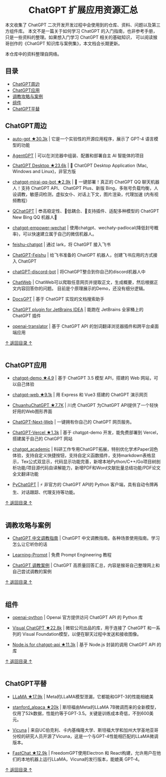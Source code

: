 <h1 align="center">ChatGPT 扩展应用资源汇总</h1>

本文收集了 ChatGPT 二次开发开发过程中会使用到的仓库、资料、问题以及第三方组件库。
本文不是一篇关于如何学习 ChatGPT 的入门指南，也非参考手册，只是一些资料的整理。如果想入门学习 ChatGPT 相关的基础知识，
可以阅读猴哥创作的《ChatGPT 知识库与案例集》，本文档会长期更新。

本仓库中的资料整理自网络。


## 目录

- [ChatGPT周边](#ChatGPT周边)
- [ChatGPT应用](#ChatGPT应用)
- [调教攻略与案例](#调教攻略与案例)
- [组件](#组件)
- [ChatGPT平替](ChaGPT平替)


## ChatGPT周边

- [auto-gpt ★30.3k](https://github.com/torantulino/auto-gpt) | 它是一个实验性的开源应用程序，展示了 GPT-4 语言模型的功能

- [AgentGPT](https://github.com/reworkd/AgentGPT) | 可以在浏览器中组装、配置和部署自主 AI 智能体的项目

- [ChatGPT Desktop ★23.6k](https://github.com/lencx/ChatGPT) | 🔮 ChatGPT Desktop Application (Mac, Windows and Linux)，非官方版

- [chatgpt-mirai-qq-bot ★2.9k](https://github.com/lss233/chatgpt-mirai-qq-bot) | 🚀 一键部署！真正的 ChatGPT QQ 聊天机器人！支持 ChatGPT API、 ChatGPT Plus、新版 Bing，多账号负载均衡，人设调教，敏感词检测，虚拟女仆、对话上下文，图片渲染，代理加速 (内有视频教程）

- [QChatGPT](https://github.com/RockChinQ/QChatGPT) | 😎高稳定性、🐒低耦合、🧩支持插件、适配多种模型的 ChatGPT New Bing QQ 机器人🤖

- [chatgpt-empower-wechat](https://github.com/JasonSTong/chatgpt-empower-wechat) | 使用chatgpt、wechaty-padlocal(降低封号概率)，可以快速建立属于自己的微信机器人。

- [feishu-chatgpt](https://github.com/Leizhenpeng/feishu-chatgpt) | 通过 lark，将 ChatGPT 接入飞书

- [ChatGPT-Feishu](https://github.com/bestony/ChatGPT-Feishu) | 给飞书准备的 ChatGPT 机器人，创建飞书应用的方式接入 ChatGPT

- [chatGPT-discord-bot](https://github.com/Zero6992/chatGPT-discord-bot) | 将ChatGPT整合到你自己的discord机器人中

- [ChatWeb](https://github.com/SkywalkerDarren/chatWeb) | ChatWeb可以爬取任意网页并提取正文，生成概要，然后根据正文内容回答你的问题。 目前是个原理展示的Demo，还没有细分逻辑。

- [DocsGPT](https://github.com/arc53/DocsGPT) | 基于 ChatGPT 实现的文档搜索助手

- [ChatGPT plugin for JetBrains IDEA](https://github.com/dromara/ChatGPT) | 能跑在 JetBrains 全家桶上的 ChatGPT 插件

- [openai-translator](https://github.com/yetone/openai-translator) | 基于 ChatGPT API 的划词翻译浏览器插件和跨平台桌面端应用


[↑ 返回目录 ↑](#目录)
<br><br>


## ChatGPT应用
- [chatgpt-demo ★4.9](https://github.com/ddiu8081/chatgpt-demo) | 基于 ChatGPT 3.5 模型 API，搭建的 Web 网站，可以自己体验

- [chatgpt-web ★9.1k](https://github.com/Chanzhaoyu/chatgpt-web) | 用 Express 和 Vue3 搭建的 ChatGPT 演示网页

- [ChuanhuChatGPT ★7.7K](https://github.com/GaiZhenbiao/ChuanhuChatGPT) | 川虎 ChatGPT 为ChatGPT API提供了一个轻快好用的Web图形界面

- [ChatGPT-Next-Web](https://github.com/Yidadaa/ChatGPT-Next-Web) | 一键拥有你自己的 ChatGPT 网页服务。

- [ChatGPT-Vercel ★1.3k](https://github.com/ourongxing/chatgpt-vercel) | 基于 chatgpt-demo 开发，能免费部署到 Vercel，搭建属于自己的 ChatGPT 网站

- [chatgpt_academic](https://github.com/binary-husky/chatgpt_academic) | 科研工作专用ChatGPT拓展，特别优化学术Paper润色体验，支持自定义快捷按钮，支持自定义函数插件，支持markdown表格显示，Tex公式双显示，代码显示功能完善，新增本地Python/C++/Go项目树剖析功能/项目源代码自译解能力，新增PDF和Word文献批量总结功能/PDF论文全文翻译功能

- [PyChatGPT](https://github.com/rawandahmad698/PyChatGPT) | ⚡ 非官方的 ChatGPT API的 Python 客户端，具有自动令牌再生、对话跟踪、代理支持等功能。

[↑ 返回目录 ↑](#目录)
<br><br>


## 调教攻略与案例

- [ChatGPT 中文调教指南](https://github.com/PlexPt/awesome-chatgpt-prompts-zh) | ChatGPT 中文调教指南。各种场景使用指南。学习怎么让它听你的话

- [Learning-Prompt](https://github.com/thinkingjimmy/Learning-Prompt) | 免费 Prompt Engineering 教程

- [ChatGPT 调教案例](https://l2tszbl819.feishu.cn/sheets/shtcnUozyuDgJwzT9fQiKtU53wf) | ChatGPT 高质量回答汇总，内容是猴哥自己整理网上和自己尝试调教的案例

[↑ 返回目录 ↑](#目录)
<br><br>


## 组件
- [openai-python](https://github.com/openai/openai-python) | Openai 官方提供访问 ChatGPT API 的 Python 库

- [Visual ChatGPT ★22.8k](https://github.com/microsoft/visual-chatgpt) | 微软公司出品的库，用于连接了 ChatGPT 和一系列的 Visual Foundation模型，以便在聊天过程中发送和接收图像。

- [Node.js for chatgpt-api ★11.3k](https://github.com/transitive-bullshit/chatgpt-api) | 基于 Node.js 封装的调用 ChatGPT API 的库

[↑ 返回目录 ↑](#目录)
<br><br>

## ChatGPT平替

- [LLaMA ★17.9k](https://github.com/facebookresearch/llama) | Meta的LLaMA模型泄漏，它都能和GPT-3的性能相媲美

- [stanford_alpaca ★20k](https://github.com/tatsu-lab/stanford_alpaca) | 斯坦福由Meta的LLaMA 7B微调而来的全新模型，仅用了52k数据，性能约等于GPT-3.5。关键是训练成本奇低，不到600美元。
 
- [Vicuna]() | 来自UC伯克利、卡内基梅隆大学、斯坦福大学和加州大学圣地亚哥分校的研究人员开源了Vicuna，这是一个与GPT-4性能相匹配的LLaMA微调版本。

- [FastChat ★12.9k](https://github.com/lm-sys/FastChat) | FreedomGPT使用Electron 和 React构建，允许用户在他们的本地机器上运行LLaMA，Vicuna的发行版本，能媲美 GPT-4。

[↑ 返回目录 ↑](#目录)
<br><br>